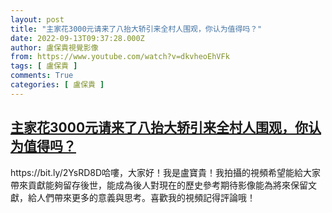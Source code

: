 ```yaml
---
layout: post
title: "主家花3000元请来了八抬大轿引来全村人围观，你认为值得吗？"
date: 2022-09-13T09:37:28.000Z
author: 盧保貴視覺影像
from: https://www.youtube.com/watch?v=dkvheoEhVFk
tags: [ 盧保貴 ]
comments: True
categories: [ 盧保貴 ]
---
```

<!--1663061848000-->
[主家花3000元请来了八抬大轿引来全村人围观，你认为值得吗？](https://www.youtube.com/watch?v=dkvheoEhVFk)
------

<div>
https://bit.ly/2YsRD8D哈嘍，大家好！我是盧寶貴！我拍攝的視頻希望能給大家帶來貢獻能夠留存後世，能成為後人對現在的歷史參考期待影像能為將來保留文獻，給人們帶來更多的意義與思考。喜歡我的視頻記得評論哦！
</div>
